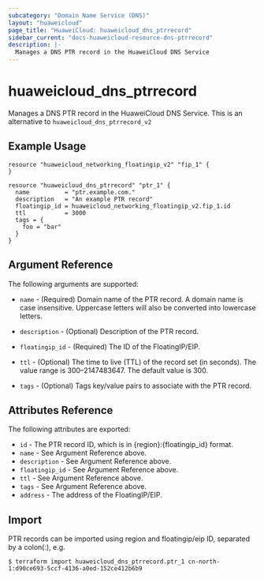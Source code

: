 ```yaml
---
subcategory: "Domain Name Service (DNS)"
layout: "huaweicloud"
page_title: "HuaweiCloud: huaweicloud_dns_ptrrecord"
sidebar_current: "docs-huaweicloud-resource-dns-ptrrecord"
description: |-
  Manages a DNS PTR record in the HuaweiCloud DNS Service
---
```


# huaweicloud\_dns\_ptrrecord

Manages a DNS PTR record in the HuaweiCloud DNS Service.
This is an alternative to `huaweicloud_dns_ptrrecord_v2`

## Example Usage

```hcl
resource "huaweicloud_networking_floatingip_v2" "fip_1" {
}

resource "huaweicloud_dns_ptrrecord" "ptr_1" {
  name          = "ptr.example.com."
  description   = "An example PTR record"
  floatingip_id = huaweicloud_networking_floatingip_v2.fip_1.id
  ttl           = 3000
  tags = {
    foo = "bar"
  }
}
```

## Argument Reference

The following arguments are supported:

* `name` - (Required) Domain name of the PTR record. A domain name is case insensitive.
  Uppercase letters will also be converted into lowercase letters.

* `description` - (Optional) Description of the PTR record.

* `floatingip_id` - (Required) The ID of the FloatingIP/EIP.

* `ttl` - (Optional) The time to live (TTL) of the record set (in seconds). The value
  range is 300–2147483647. The default value is 300.

* `tags` - (Optional) Tags key/value pairs to associate with the PTR record.

## Attributes Reference

The following attributes are exported:

* `id` -  The PTR record ID, which is in {region}:{floatingip_id} format.
* `name` - See Argument Reference above.
* `description` - See Argument Reference above.
* `floatingip_id` - See Argument Reference above.
* `ttl` - See Argument Reference above.
* `tags` - See Argument Reference above.
* `address` - The address of the FloatingIP/EIP.

## Import

PTR records can be imported using region and floatingip/eip ID, separated by a colon(:), e.g.

```
$ terraform import huaweicloud_dns_ptrrecord.ptr_1 cn-north-1:d90ce693-5ccf-4136-a0ed-152ce412b6b9
```
